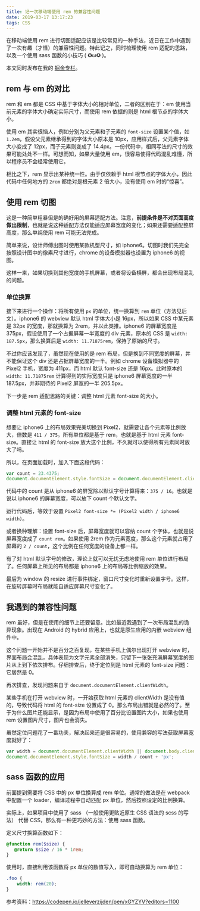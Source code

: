 ```yaml
---
title: 记一次移动端使用 rem 的兼容性问题
date: 2019-03-17 13:17:23
tags: CSS
---
```


在移动端使用 rem 进行切图适配应该是比较常见的一种手法，近日在工作中遇到了一次有趣（才怪）的兼容性问题。特此记之，同时梳理使用 rem 适配的思路，以及一个使用 sass 函数的小技巧 ( ✪ω✪ )。

本文同时发布在我的 [掘金专栏](https://juejin.im/post/5c8dd70fe51d45111f1d2089)。

## rem 与 em 的对比

rem 和 em 都是 CSS 中基于字体大小的相对单位，二者的区别在于：em 使用当前元素的字体大小确定实际尺寸，而使用 rem 依据的则是 html 根节点的字体大小。

使用 em 其实很恼人，例如分别为父元素和子元素的 `font-size` 设置某个值，如 `1.2em`，假设父元素继承得到的字体大小原本是 10px，应用样式后，父元素字体大小变成了 12px，而子元素则变成了 14.4px。一份代码中，相同写法的尺寸的效果可能处处不一样。可想而知，如果大量使用 em，很容易使得代码混乱难懂，所以程序员不会经常使用它。

相比之下，rem 显示出某种统一性。由于仅依赖于 html 根节点的字体大小，因此代码中任何地方的 `2rem` 都绝对是根元素 2 倍大小，没有使用 em 时的“惊喜”。

<!--more-->

## 使用 rem 切图

这是一种简单粗暴但是的确好用的屏幕适配方法。注意，**前提条件是不对页面高度做出限制**，也就是说这种适配方法仅能适应屏幕宽度的变化；如果还需要适配整屏高度，那么单纯使用 rem 可能无法完成。

简单来说，设计师傅出图时使用某款机型尺寸，如 iphone6。切图时我们先完全按照设计图中的像素尺寸进行，chrome 的设备模拟器也设置为 iphone6 的视图。

这样一来，如果切换到其他宽度的手机屏幕，或者将设备横屏，都会出现布局混乱的问题。

### 单位换算

接下来进行一个操作：将所有使用 `px` 的单位，统一换算到 `rem` 单位（方法见后文）。iphone6 的 webview 默认 html 字体大小是 16px，所以如果 CSS 中某元素是 32px 的宽度，那就换算为 2rem，并以此类推。iphone6 的屏幕宽度是 375px，假设使用了一个占据屏幕一半宽度的 div 元素，原本的 CSS 是 `width: 187.5px`，那么换算后是 `width: 11.71875rem`，保持了原始的尺寸。

不过你应该发现了，虽然现在使用的是 rem 布局，但是换到不同宽度的屏幕，并不能保证这个 div 还是占据屏幕宽度的一半。例如 chrome 设备模拟器中的 Pixel2 手机，宽度为 411px，而 html 默认 font-size 还是 16px。此时原本的 `width: 11.71875rem` 计算得到的实际宽度只是 iphone6 屏幕宽度的一半 187.5px，并非期待的 Pixel2 屏宽的一半 205.5px。

下一步是 rem 适配思路的关键：调整 html 元素 font-size 的大小。

### 调整 html 元素的 font-size

想要让 iphone6 上的布局效果完美切换到 Pixel2，就需要让各个元素等比例放大，倍数是 `411 / 375`。所有单位都是基于 rem，也就是基于 html 元素 font-size。直接让 html 的 font-size 放大这个比例，不久就可以使得所有元素同时放大了吗。

所以，在页面加载时，加入下面这段代码：

```JavaScript
var count = 23.4375;
document.documentElement.style.fontSize = document.documentElement.clientWidth / count + 'px';
```

代码中的 count 是从 iphone6 的屏宽除以默认字号计算得来：`375 / 16`。也就是说以 iphone6 的屏幕宽度，可以放下 count 个默认文字。

运行代码后，等效于设置 `Pixel2 font-size *= (Pixel2 width / iphone6 width)`。

或者换种理解：设置 font-size 后，屏幕宽度就可以容纳 count 个字体，也就是说屏幕宽度成了 `count rem`。如果使用 2rem 作为元素宽度，那么这个元素就占用了屏幕的 `2 / count`，这个比例在任何宽度的设备上都一样。

有了对 html 默认字号的修改，理论上就可以无忧无虑地使用 rem 单位进行布局了。任何屏幕上所见的布局都是 iphone6 上的布局等比例缩放的效果。

最后为 window 的 resize 进行事件绑定，窗口尺寸变化时重新设置字号。这样，在旋转屏幕时布局就能自适应屏幕尺寸变化了。

## 我遇到的兼容性问题

rem 虽好，但是在使用的细节上还要留意。比如最近我遇到了一次布局混乱的诡异现象。出现在 Android 的 hybrid 应用上，也就是原生应用的内嵌 webview 组件中。

这个问题一开始并不是百分之百复现，在某些手机上偶尔出现打开 webview 时，界面布局会混乱，具体表现为文字元素全部消失，只留下一张张充满屏幕宽度的图片从上到下依次排布。仔细排查后，终于定位到是 html 元素的 font-size 问题：它居然是 0。

再次排查，发现问题来自于 `document.documentElement.clientWidth`。

某些手机在打开 webview 时，一开始获取 html 元素的 clientWidth 是没有值的，导致代码将 html 的 font-size 设置成了 0。那么布局出错就是必然的了。至于为什么图片还能显示，是因为布局中使用了百分比设置图片大小，如果也使用 rem 设置图片尺寸，图片也会消失。

虽然定位问题花了一番功夫，解决起来还是很容易的，使用兼容的写法获取屏幕宽度就好了：

```JavaScript
var width = document.documentElement.clientWidth || document.body.clientWidth || window.innerWidth;
document.documentElement.style.fontSize = width / count + 'px';
```

## sass 函数的应用

前面提到需要将 CSS 中的 px 单位换算成 rem 单位。通常的做法是在 webpack 中配置一个 loader，编译过程中自动匹配 px 单位，然后按照设定的比例换算。

实际上，如果项目中使用了 sass （一般使用更贴近原生 CSS 语法的 scss 的写法） 代替 CSS，那么有一种更巧妙的方法：使用 sass 函数。

定义尺寸换算函数如下：

```scss
@function rem($size) {
   @return $size / 16 * 1rem;
}
```

使用时，直接利用该函数将 px 单位的数值写入，即可自动换算为 rem 单位：

```scss
.foo {
    width: rem(20);
}
```

参考资料：https://codepen.io/jelleverzijden/pen/xGYZYV?editors=1100